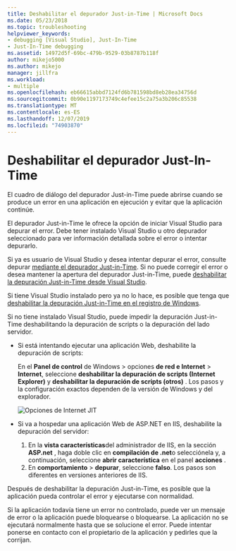 ```yaml
---
title: Deshabilitar el depurador Just-in-Time | Microsoft Docs
ms.date: 05/23/2018
ms.topic: troubleshooting
helpviewer_keywords:
- debugging [Visual Studio], Just-In-Time
- Just-In-Time debugging
ms.assetid: 14972d5f-69bc-479b-9529-03b8787b118f
author: mikejo5000
ms.author: mikejo
manager: jillfra
ms.workload:
- multiple
ms.openlocfilehash: eb66615abbd7124fd6b781598bd8eb28ea34756d
ms.sourcegitcommit: 0b90e1197173749c4efee15c2a75a3b206c85538
ms.translationtype: MT
ms.contentlocale: es-ES
ms.lasthandoff: 12/07/2019
ms.locfileid: "74903870"
---
```

# <a name="disable-the-just-in-time-debugger"></a>Deshabilitar el depurador Just-In-Time

El cuadro de diálogo del depurador Just-in-Time puede abrirse cuando se produce un error en una aplicación en ejecución y evitar que la aplicación continúe.

El depurador Just-in-Time le ofrece la opción de iniciar Visual Studio para depurar el error. Debe tener instalado Visual Studio u otro depurador seleccionado para ver información detallada sobre el error o intentar depurarlo.

Si ya es usuario de Visual Studio y desea intentar depurar el error, consulte depurar [mediante el depurador Just-in-Time](../debugger/debug-using-the-just-in-time-debugger.md). Si no puede corregir el error o desea mantener la apertura del depurador Just-in-Time, puede [deshabilitar la depuración Just-in-Time desde Visual Studio](debug-using-the-just-in-time-debugger.md#BKMK_Enabling).

Si tiene Visual Studio instalado pero ya no lo hace, es posible que tenga que [deshabilitar la depuración Just-in-Time en el registro de Windows](debug-using-the-just-in-time-debugger.md#disable-just-in-time-debugging-from-the-windows-registry).

Si no tiene instalado Visual Studio, puede impedir la depuración Just-in-Time deshabilitando la depuración de scripts o la depuración del lado servidor.

- Si está intentando ejecutar una aplicación Web, deshabilite la depuración de scripts:

  En el **Panel de control** de Windows > opciones **de red e Internet** > **Internet**, seleccione **deshabilitar la depuración de scripts (Internet Explorer)** y **deshabilitar la depuración de scripts (otros)** . Los pasos y la configuración exactos dependen de la versión de Windows y del explorador.

  ![Opciones de Internet JIT](../debugger/media/jitinternetoptions.png "Opciones de Internet JIT")

- Si va a hospedar una aplicación Web de ASP.NET en IIS, deshabilite la depuración del servidor:

  1. En la **vista características**del administrador de IIS, en la sección **ASP.net** , haga doble clic en **compilación de .net**o selecciónela y, a continuación, seleccione **abrir característica** en el panel **acciones** .
  1. En **comportamiento** > **depurar**, seleccione **falso**. Los pasos son diferentes en versiones anteriores de IIS.

Después de deshabilitar la depuración Just-in-Time, es posible que la aplicación pueda controlar el error y ejecutarse con normalidad.

Si la aplicación todavía tiene un error no controlado, puede ver un mensaje de error o la aplicación puede bloquearse o bloquearse. La aplicación no se ejecutará normalmente hasta que se solucione el error. Puede intentar ponerse en contacto con el propietario de la aplicación y pedirles que la corrijan.
